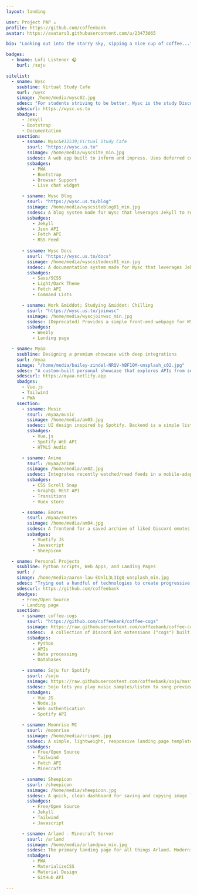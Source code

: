 ```yaml
---
layout: landing

user: Project PAP ☕
profile: https://github.com/coffeebank
avatar: https://avatars3.githubusercontent.com/u/23473065

bio: "Looking out into the starry sky, sipping a nice cup of coffee..."

badges:
  - bname: Lofi Listener 🎧
    burl: /soju

sitelist:
  - sname: Wysc
    ssubline: Virtual Study Cafe
    surl: /wysc
    simage: /home/media/wysc02.jpg
    sdesc: "For students striving to be better, Wysc is the study Discord server that delivers a cohesive, global online studying experience, as the first Discord server to present an edu-social cafe experience to an audience of hundreds."
    sdescurl: https://wysc.us.to
    sbadges:
      - Jekyll
      - Bootstrap
      - Documentation
    ssection:
      - ssname: Wysc&#12539;Virtual Study Cafe
        ssurl: "https://wysc.us.to"
        ssimage: /home/media/wyscsite_min.jpg
        ssdesc: A web app built to inform and impress. Uses deferred content loading techniques to load pages quickly and polyfills to extend browser support. Equipped with Open Graph tags for social media, Widgetbot for live chat support, and progressive web app support for iOS, Android, and Chrome. Hosted on GitHub Pages in Jekyll.
        ssbadges:
          - PWA
          - Bootstrap
          - Browser Support
          - Live chat widget

      - ssname: Wysc Blog
        ssurl: "https://wysc.us.to/blog"
        ssimage: /home/media/wyscsiteblog01_min.jpg
        ssdesc: A blog system made for Wysc that leverages Jekyll to recreate a live experience on a static website. Features a static json API that can be easily updated, which is connected to the Wysc Blog homepage by Fetch API to reflect status updates. Latest three blog posts are shown, with a "Load more posts" button. Comes with an RSS feed updated automatically by Jekyll.
        ssbadges:
          - Jekyll
          - Json API
          - Fetch API
          - RSS Feed
          
      - ssname: Wysc Docs
        ssurl: "https://wysc.us.to/docs"
        ssimage: /home/media/wyscsitedocs01_min.jpg
        ssdesc: A documentation system made for Wysc that leverages Jekyll to create an easy-to-update repository. Features an alert system with Fetch API, local search with Lunr.js, and light/dark theme built in SCSS. Uses Simple-DataTable for quick, searchable bot command lists. SEO enhancements including breadcrumbs, redirects, and og:tags.
        ssbadges:
          - Sass/SCSS
          - Light/Dark Theme
          - Fetch API
          - Command Lists

      - ssname: Work &middot; Studying &middot; Chilling
        ssurl: "https://wysc.us.to/joinwsc"
        ssimage: /home/media/wyscjoinwsc_min.jpg
        ssdesc: (Deprecated) Provides a simple front-end webpage for WSC (Work &middot; Studying &middot; Chilling), geared towards funnelling users to the WSC Discord. Features parallax images, Discord widget, and elements fading in on scroll, organized in an informative fashion.
        ssbadges:
          - Weebly
          - Landing page

  - sname: Myaa
    ssubline: Designing a premium showcase with deep integrations
    surl: /myaa
    simage: "/home/media/bailey-zindel-NRQV-hBF10M-unsplash_c02.jpg"
    sdesc: "A custom-built personal showcase that explores APIs from services to create a best-in-class user experience, unifying services and displaying fresh content to represent Myaa."
    sdescurl: https://myaa.netlify.app
    sbadges:
      - Vue.js
      - Tailwind
      - PWA
    ssection:
      - ssname: Music
        ssurl: /myaa/music
        ssimage: /home/media/am03.jpg
        ssdesc: UI design inspired by Spotify. Backend is a simple list of playlist IDs. Retrieves user playlist images, song data, and music samples directly from Spotify Web API. UX considerations include playlist song counts, autostop when playing new sample, and visual indicators for no-sample songs.
        ssbadges:
          - Vue.js
          - Spotify Web API
          - HTML5 Audio

      - ssname: Anime
        ssurl: /myaa/anime
        ssimage: /home/media/am02.jpg
        ssdesc: Integrates recently watched/read feeds in a mobile-adaptive format. Backend is a simple list in the Vuex store. Data is lazily fetched, live from AniList, as user navigates through each page. Careful attention to UX through placeholders and responsive interface as data loads.
        ssbadges:
          - CSS Scroll Snap
          - GraphQL REST API
          - Transitions
          - Vuex store

      - ssname: Emotes
        ssurl: /myaa/emotes
        ssimage: /home/media/am04.jpg
        ssdesc: A frontend for a saved archive of liked Discord emotes. Easily click to copy image URLs with a satisfying app-like experience. Performance enhancements include swipe to switch tabs, lazy loaded images, and click-to-play for animated emotes.
        ssbadges:
          - Vuetify JS
          - Javascript
          - Sheepicon

  - sname: Personal Projects
    ssubline: Python scripts, Web Apps, and Landing Pages
    surl: /
    simage: /home/media/aaron-lau-EOnlL3L3IgQ-unsplash_min.jpg
    sdesc: "Trying out a handful of technologies to create progressive web apps, landing pages, services, and more. Drop by my Github and say hi!<br><br>Current portfolio site built using Jekyll and Tailwind. Modals powered by Micromodaljs, icons by Feather Icons, images from Jaro Bielik and Aaron Lau (no affiliation)."
    sdescurl: https://github.com/coffeebank
    sbadges:
      - Free/Open Source
      - Landing page
    ssection:
      - ssname: coffee-cogs
        ssurl: "https://github.com/coffeebank/coffee-cogs"
        ssimage: https://raw.githubusercontent.com/coffeebank/coffee-cogs/master/CAFq0pv9HjY_01.jpg
        ssdesc:  A collection of Discord Bot extensions ("cogs") built for users with a self-hosted instance of Red Discord Bot. Uses webhooks, APIs, attachments, JSON/dictionary manipulation, and MongoDB/databases. Object oriented programming, higher order functions, and list comprehension.
        ssbadges:
          - Python
          - APIs
          - Data processing
          - Databases

      - ssname: Soju for Spotify
        ssurl: /soju
        ssimage: https://raw.githubusercontent.com/coffeebank/soju/master/public/media/preview.png
        ssdesc: Soju lets you play music samples/listen to song previews from Spotify on any device -- no downloading apps, no trackers, and fast load times. Uses Node.js API and Amazon AWS Lambda; environment variables for securing Spotify API keys; and URL queries to process links automatically on load. 
        ssbadges:
          - Vue JS
          - Node.js
          - Web authentication
          - Spotify API

      - ssname: Moonrise MC
        ssurl: /moonrise
        ssimage: /home/media/crispmc.jpg
        ssdesc: A simple, lightweight, responsive landing page template for a Minecraft server. Server name and IP can be easily changed. IP background changes when server goes offline. Integrates Discord via Widgetbot, and Minecraft server status with Mcsrvstat.us.
        ssbadges:
          - Free/Open Source
          - Tailwind
          - Fetch API
          - Minecraft

      - ssname: Sheepicon
        ssurl: /sheepicon
        ssimage: /home/media/sheepicon.jpg
        ssdesc: A quick, clean dashboard for saving and copying image links easily, including Discord emotes. Thanks to Markdown, links are easy to add, save, and publish. Responsively designed, caches for offline use, and includes a REST API for those making custom frontends!
        ssbadges:
          - Free/Open Source
          - Jekyll
          - Tailwind
          - Javascript

      - ssname: Arland - Minecraft Server
        ssurl: /arland
        ssimage: /home/media/arlandpwa_min.jpg
        ssdesc: The primary landing page for all things Arland. Modernizes Arland's web properties by utilizing MaterializeCSS to implement a material design look and feel that is responsive across all screen sizes. Experiments with noscript fallbacks, <code>position:sticky</code>, z-index, and animated scrolling to page anchors.
        ssbadges:
          - PWA
          - MaterializeCSS
          - Material Design
          - GitHub API

---
```

